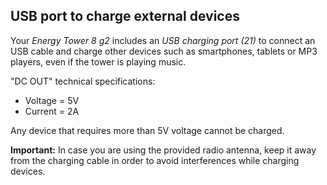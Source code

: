 ## USB port to charge external devices

Your *Energy Tower 8 g2* includes an *USB charging port (21)* to connect an USB cable and charge other devices such as smartphones, tablets or MP3 players, even if the tower is playing music.

"DC OUT" technical specifications: 

- Voltage = 5V 
- Current = 2A

Any device that requires more than 5V voltage cannot be charged.

**Important:** In case you are using the provided radio antenna, keep it away from the charging cable in order to avoid interferences while charging devices.


